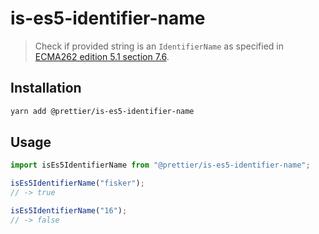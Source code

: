 # is-es5-identifier-name

> Check if provided string is an `IdentifierName` as specified in [ECMA262 edition 5.1 section 7.6](https://262.ecma-international.org/5.1/#sec-7.6).

## Installation

```bash
yarn add @prettier/is-es5-identifier-name
```

## Usage

```js
import isEs5IdentifierName from "@prettier/is-es5-identifier-name";

isEs5IdentifierName("fisker");
// -> true

isEs5IdentifierName("16");
// -> false
```
